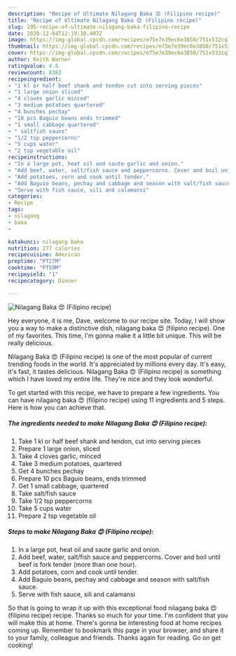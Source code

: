 ```yaml
---
description: "Recipe of Ultimate Nilagang Baka 😍 (Filipino recipe)"
title: "Recipe of Ultimate Nilagang Baka 😍 (Filipino recipe)"
slug: 195-recipe-of-ultimate-nilagang-baka-filipino-recipe
date: 2020-12-04T12:19:10.407Z
image: https://img-global.cpcdn.com/recipes/e75e7e39ec6e3850/751x532cq70/nilagang-baka-😍-filipino-recipe-recipe-main-photo.jpg
thumbnail: https://img-global.cpcdn.com/recipes/e75e7e39ec6e3850/751x532cq70/nilagang-baka-😍-filipino-recipe-recipe-main-photo.jpg
cover: https://img-global.cpcdn.com/recipes/e75e7e39ec6e3850/751x532cq70/nilagang-baka-😍-filipino-recipe-recipe-main-photo.jpg
author: Keith Warner
ratingvalue: 4.8
reviewcount: 8383
recipeingredient:
- "1 kl or half beef shank and tendon cut into serving pieces"
- "1 large onion sliced"
- "4 cloves garlic minced"
- "3 medium potatoes quartered"
- "4 bunches pechay"
- "10 pcs Baguio beans ends trimmed"
- "1 small cabbage quartered"
- " saltfish sauce"
- "1/2 tsp peppercorns"
- "5 cups water"
- "2 tsp vegetable oil"
recipeinstructions:
- "In a large pot, heat oil and saute garlic and onion."
- "Add beef, water, salt/fish sauce and peppercorns. Cover and boil until beef is fork tender (more than one hour)."
- "Add potatoes, corn and cook until tender."
- "Add Baguio beans, pechay and cabbage and season with salt/fish sauce."
- "Serve with fish sauce, sili and calamansi"
categories:
- Recipe
tags:
- nilagang
- baka
- 

katakunci: nilagang baka  
nutrition: 277 calories
recipecuisine: American
preptime: "PT27M"
cooktime: "PT59M"
recipeyield: "1"
recipecategory: Dinner

---
```



![Nilagang Baka 😍 (Filipino recipe)](https://img-global.cpcdn.com/recipes/e75e7e39ec6e3850/751x532cq70/nilagang-baka-😍-filipino-recipe-recipe-main-photo.jpg)

Hey everyone, it is me, Dave, welcome to our recipe site. Today, I will show you a way to make a distinctive dish, nilagang baka 😍 (filipino recipe). One of my favorites. This time, I'm gonna make it a little bit unique. This will be really delicious.



Nilagang Baka 😍 (Filipino recipe) is one of the most popular of current trending foods in the world. It's appreciated by millions every day. It's easy, it's fast, it tastes delicious. Nilagang Baka 😍 (Filipino recipe) is something which I have loved my entire life. They're nice and they look wonderful.


To get started with this recipe, we have to prepare a few ingredients. You can have nilagang baka 😍 (filipino recipe) using 11 ingredients and 5 steps. Here is how you can achieve that.

<!--inarticleads1-->

##### The ingredients needed to make Nilagang Baka 😍 (Filipino recipe):

1. Take 1 kl or half beef shank and tendon, cut into serving pieces
1. Prepare 1 large onion, sliced
1. Take 4 cloves garlic, minced
1. Take 3 medium potatoes, quartered
1. Get 4 bunches pechay
1. Prepare 10 pcs Baguio beans, ends trimmed
1. Get 1 small cabbage, quartered
1. Take  salt/fish sauce
1. Take 1/2 tsp peppercorns
1. Take 5 cups water
1. Prepare 2 tsp vegetable oil




<!--inarticleads2-->

##### Steps to make Nilagang Baka 😍 (Filipino recipe):

1. In a large pot, heat oil and saute garlic and onion.
1. Add beef, water, salt/fish sauce and peppercorns. Cover and boil until beef is fork tender (more than one hour).
1. Add potatoes, corn and cook until tender.
1. Add Baguio beans, pechay and cabbage and season with salt/fish sauce.
1. Serve with fish sauce, sili and calamansi




So that is going to wrap it up with this exceptional food nilagang baka 😍 (filipino recipe) recipe. Thanks so much for your time. I'm confident that you will make this at home. There's gonna be interesting food at home recipes coming up. Remember to bookmark this page in your browser, and share it to your family, colleague and friends. Thanks again for reading. Go on get cooking!
